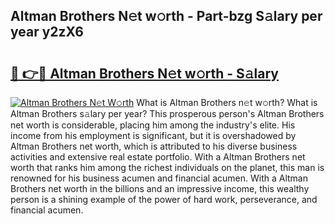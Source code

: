 ## Altman Brothers N𝚎t w𝚘rth - Part-bzg S𝚊lary per year y2zX6

# <h2><a href="http://gc2q52.nevu.top/?p=Altman+Brothers">🔗 👉🔴 Altman Brothers N𝚎t w𝚘rth - S𝚊lary</a></h2>

[![Altman Brothers N𝚎t W𝚘rth](https://i.imgur.com/Oavwk0R.jpeg)](http://gc2q52.nevu.top/?p=Altman+Brothers)
What is Altman Brothers n𝚎t w𝚘rth? What is Altman Brothers s𝚊lary per year?
This prosperous person's Altman Brothers net worth is considerable, placing him among the industry's elite. His income from his employment is significant, but it is overshadowed by Altman Brothers net worth, which is attributed to his diverse business activities and extensive real estate portfolio. With a Altman Brothers net worth that ranks him among the richest individuals on the planet, this man is renowned for his business acumen and financial acumen. With a Altman Brothers net worth in the billions and an impressive income, this wealthy person is a shining example of the power of hard work, perseverance, and financial acumen.
